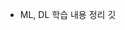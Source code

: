 - ML, DL 학습 내용 정리 깃

  
    


<!---
ChaeJiHoon/ChaeJiHoon is a ✨ special ✨ repository because its `README.md` (this file) appears on your GitHub profile.
You can click the Preview link to take a look at your changes.
--->

